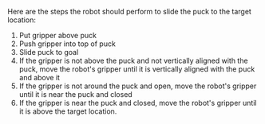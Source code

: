 Here are the steps the robot should perform to slide the puck to the target location:

1. Put gripper above puck
2. Push gripper into top of puck
3. Slide puck to goal
4. If the gripper is not above the puck and not vertically aligned with the puck, move the robot's gripper until it is vertically aligned with the puck and above it
5. If the gripper is not around the puck and open, move the robot's gripper until it is near the puck and closed
6. If the gripper is near the puck and closed, move the robot's gripper until it is above the target location.